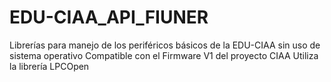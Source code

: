 # EDU-CIAA_API_FIUNER
Librerías para manejo de los periféricos básicos de la EDU-CIAA  sin uso de sistema operativo
Compatible con el Firmware V1 del proyecto CIAA
Utiliza la librería LPCOpen
